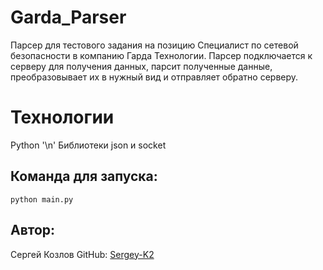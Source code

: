 # Garda_Parser

Парсер для тестового задания на позицию Специалист по сетевой безопасности в
компанию Гарда Технологии. Парсер подключается к серверу для получения данных,
парсит полученные данные, преобразовывает их в нужный вид и отправляет
обратно серверу.

# Технологии

Python '\n'
Библиотеки json и socket

## Команда для запуска:

```
python main.py
```

## Автор:

Сергей Козлов
GitHub: [Sergey-K2](https://github.com/Sergey-K2)
